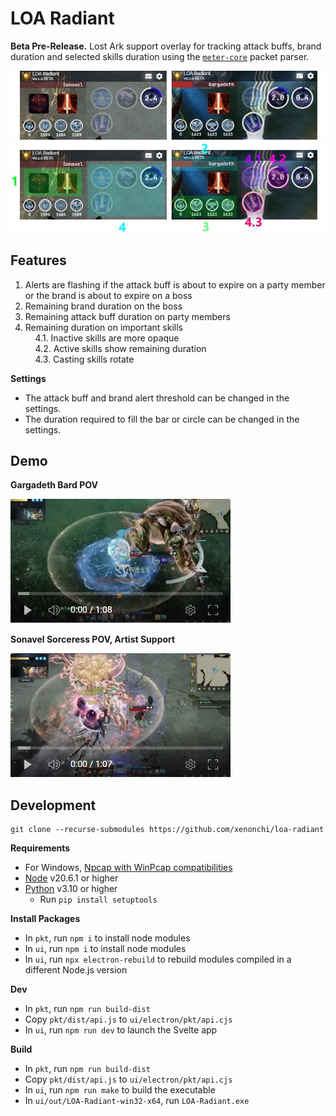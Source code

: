 # LOA Radiant

**Beta Pre-Release.** Lost Ark support overlay for tracking attack buffs, brand duration and selected skills duration using the [`meter-core`](https://github.com/lost-ark-dev/meter-core) packet parser.

![](./docs/loa-radiant-img.jpg)
![](./docs/loa-radiant-img-annotated.jpg)

## Features

1. Alerts are flashing if the attack buff is about to expire on a party member or the brand is about to expire on a boss
2. Remaining brand duration on the boss
3. Remaining attack buff duration on party members
4. Remaining duration on important skills\
&nbsp;&nbsp;&nbsp;&nbsp;4.1. Inactive skills are more opaque\
&nbsp;&nbsp;&nbsp;&nbsp;4.2. Active skills show remaining duration\
&nbsp;&nbsp;&nbsp;&nbsp;4.3. Casting skills rotate

**Settings**
- The attack buff and brand alert threshold can be changed in the settings.
- The duration required to fill the bar or circle can be changed in the settings.

## Demo

**Gargadeth Bard POV**

[![](./docs/demo-bard-1.jpg)](https://youtu.be/wYwDhsH4ALM)

**Sonavel Sorceress POV, Artist Support**

[![](./docs/demo-artist-1.jpg)](https://youtu.be/CjxQXq0VegQ)

## Development

```
git clone --recurse-submodules https://github.com/xenonchi/loa-radiant
```

**Requirements**
- For Windows, [Npcap with WinPcap compatibilities](https://npcap.com/#download)
- [Node](https://nodejs.org/en/download) v20.6.1 or higher
- [Python](https://www.python.org/downloads/) v3.10 or higher
    - Run `pip install setuptools`

**Install Packages**
- In `pkt`, run `npm i` to install node modules
- In `ui`, run `npm i` to install node modules
- In `ui`, run `npx electron-rebuild` to rebuild modules compiled in a different Node.js version

**Dev**
- In `pkt`, run `npm run build-dist`
- Copy `pkt/dist/api.js` to `ui/electron/pkt/api.cjs`
- In `ui`, run `npm run dev` to launch the Svelte app

**Build**
- In `pkt`, run `npm run build-dist`
- Copy `pkt/dist/api.js` to `ui/electron/pkt/api.cjs`
- In `ui`, run `npm run make` to build the executable
- In `ui/out/LOA-Radiant-win32-x64`, run `LOA-Radiant.exe`